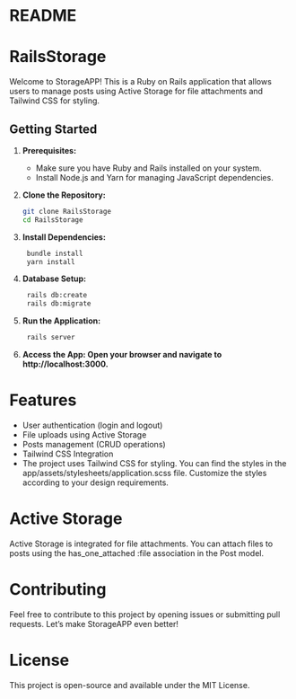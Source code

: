 # README
# RailsStorage

Welcome to StorageAPP! This is a Ruby on Rails application that allows users to manage posts using Active Storage for file attachments and Tailwind CSS for styling.

## Getting Started

1. **Prerequisites:**
   - Make sure you have Ruby and Rails installed on your system.
   - Install Node.js and Yarn for managing JavaScript dependencies.

2. **Clone the Repository:**
   ```bash
   git clone RailsStorage
   cd RailsStorage

3. **Install Dependencies:**
   ```bash
    bundle install
    yarn install

3. **Database Setup:**
   ```bash
    rails db:create
    rails db:migrate

3. **Run the Application:**
   ```bash
    rails server

3. **Access the App: Open your browser and navigate to http://localhost:3000.**

# Features
- User authentication (login and logout)
- File uploads using Active Storage
- Posts management (CRUD operations)
- Tailwind CSS Integration
- The project uses Tailwind CSS for styling. You can find the styles in the app/assets/stylesheets/application.scss file. Customize the styles according to your design requirements.

# Active Storage
Active Storage is integrated for file attachments. You can attach files to posts using the has_one_attached :file association in the Post model.

# Contributing
Feel free to contribute to this project by opening issues or submitting pull requests. Let’s make StorageAPP even better!

# License
This project is open-source and available under the MIT License.




